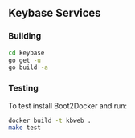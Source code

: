 ## Keybase Services

### Building

```bash
cd keybase
go get -u
go build -a
```

### Testing

To test install Boot2Docker and run:

```bash
docker build -t kbweb .
make test
```
